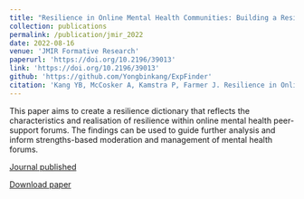 ```yaml
---
title: "Resilience in Online Mental Health Communities: Building a Resilience Dictionary with Semi-Automatic Text Analysis (2022)"
collection: publications
permalink: /publication/jmir_2022
date: 2022-08-16
venue: 'JMIR Formative Research'
paperurl: 'https://doi.org/10.2196/39013'
link: 'https://doi.org/10.2196/39013'
github: 'https://github.com/Yongbinkang/ExpFinder'
citation: 'Kang YB, McCosker A, Kamstra P, Farmer J. Resilience in Online Mental Health Communities: Building a Resilience Dictionary with Semi-Automatic Text Analysis. JMIR Formative Research. 18/08/2022:39013'
---
```


This paper aims to create a resilience dictionary that reflects the characteristics and realisation of resilience within online mental health peer-support forums. The findings can be used to guide further analysis and inform strengths-based moderation and management of mental health forums.

[Journal published](https://doi.org/10.2196/39013)

[Download paper](https://doi.org/10.2196/39013)